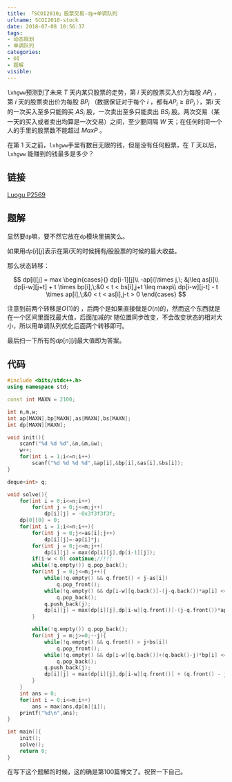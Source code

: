 ```yaml
---
title: 「SCOI2010」股票交易-dp+单调队列
urlname: SCOI2010-stock
date: 2018-07-08 10:56:37
tags:
- 动态规划
- 单调队列
categories: 
- OI
- 题解
visible:
---
```


`lxhgww`预测到了未来 $T$ 天内某只股票的走势，第 $i$ 天的股票买入价为每股 $AP_i$ ，第 $i$ 天的股票卖出价为每股 $BP_i$ （数据保证对于每个 $i$ ，都有$AP_i \ge BP_i$ ），第$i$ 天的一次买入至多只能购买 $AS_i$ 股，一次卖出至多只能卖出 $BS_i$ 股。两次交易（某一天的买入或者卖出均算是一次交易）之间，至少要间隔 $W$ 天；在任何时间一个人的手里的股票数不能超过 $MaxP$ 。

在第 $1$ 天之前，`lxhgww`手里有数目无限的钱，但是没有任何股票，在 $T$ 天以后， `lxhgww` 能赚到的钱最多是多少？

<!-- more -->

## 链接

[Luogu P2569](https://www.luogu.org/problemnew/show/P2569)

## 题解

显然要`dp`嘛，要不然它放在`dp`模块里搞笑么。

如果用$dp[i][j]$表示在第$i$天的时候拥有$j$股股票的时候的最大收益。

那么状态转移：

$$
dp[i][j] = max
\begin{cases}{}
dp[i-1][j]\\
-ap[i]\times j,\; &j\leq as[i]\\
dp[i-w][j+t] + t \times bp[i],\;&0 < t < bs[i],j+t \leq maxp\\
dp[i-w][j-t] - t \times ap[i],\;&0 < t < as[i],j-t > 0
\end{cases}
$$

注意到前两个转移是$O(1)$的 ，后两个是如果直接做是$O(n)$的，然而这个东西就是在一个区间里面找最大值，后面加减的$t$ 随位置同步改变，不会改变状态的相对大小，所以用单调队列优化后面两个转移即可。

最后扫一下所有的$dp[n][i]$最大值即为答案。

## 代码



```cpp
#include <bits/stdc++.h>
using namespace std;

const int MAXN = 2100;

int n,m,w;
int ap[MAXN],bp[MAXN],as[MAXN],bs[MAXN];
int dp[MAXN][MAXN];

void init(){
    scanf("%d %d %d",&n,&m,&w);
    w++;
    for(int i = 1;i<=n;i++)
        scanf("%d %d %d %d",&ap[i],&bp[i],&as[i],&bs[i]);
}

deque<int> q;

void solve(){
    for(int i = 0;i<=n;i++)
        for(int j = 0;j<=m;j++)
            dp[i][j] = -0x3f3f3f3f;
    dp[0][0] = 0;
    for(int i = 1;i<=n;i++){
        for(int j = 0;j<=as[i];j++)
            dp[i][j]=-ap[i]*j;        
        for(int j = 0;j<=m;j++)
            dp[i][j] = max(dp[i][j],dp[i-1][j]);
        if(i-w < 0) continue;//!!!
        while(!q.empty()) q.pop_back();
        for(int j = 0;j<=m;j++){
            while(!q.empty() && q.front() < j-as[i])
                q.pop_front();
            while(!q.empty() && dp[i-w][q.back()]-(j-q.back())*ap[i] <= dp[i-w][j])
                q.pop_back();
            q.push_back(j);
            dp[i][j] = max(dp[i][j],dp[i-w][q.front()]-(j-q.front())*ap[i]);
        }

        while(!q.empty()) q.pop_back();
        for(int j = m;j>=0;--j){
            while(!q.empty() && q.front() > j+bs[i])
                q.pop_front();
            while(!q.empty() && dp[i-w][q.back()]+(q.back()-j)*bp[i] <= dp[i-w][j])
                q.pop_back();
            q.push_back(j);
            dp[i][j] = max(dp[i][j],dp[i-w][q.front()] + (q.front() - j)*bp[i]);
        }
    }
    int ans = 0;
    for(int i = 0;i<=m;i++)
        ans = max(ans,dp[n][i]);
    printf("%d\n",ans);
}

int main(){
    init();
    solve();
    return 0;
}
```


在写下这个题解的时候，这的确是第100篇博文了。祝贺一下自己。
